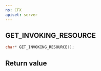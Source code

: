 ```yaml
---
ns: CFX
apiset: server
---
```

## GET_INVOKING_RESOURCE

```c
char* GET_INVOKING_RESOURCE();
```


## Return value
